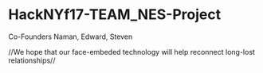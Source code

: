 # HackNYf17-TEAM_NES-Project
Co-Founders 
Naman, Edward, Steven 


//We hope that our face-embeded technology will help reconnect long-lost relationships//

